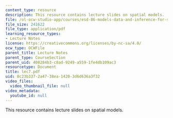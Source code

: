 ```yaml
---
content_type: resource
description: This resource contains lecture slides on spatial models.
file: /ol-ocw-studio-app/courses/esd-86-models-data-and-inference-for-socio-technical-systems-spring-2007/8c23b3372a4738ea14203d6d636a3f32_lec7.pdf
file_size: 241622
file_type: application/pdf
learning_resource_types:
- Lecture Notes
license: https://creativecommons.org/licenses/by-nc-sa/4.0/
ocw_type: OCWFile
parent_title: Lecture Notes
parent_type: CourseSection
parent_uid: 408284b3-c8ad-9249-a559-1fe4db109ac3
resourcetype: Document
title: lec7.pdf
uid: 8c23b337-2a47-38ea-1420-3d6d636a3f32
video_files:
  video_thumbnail_file: null
video_metadata:
  youtube_id: null
---
```

This resource contains lecture slides on spatial models.